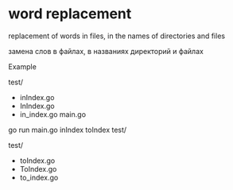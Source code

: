 # word replacement


replacement of words in files, in the names of directories and files

замена слов в файлах, в названиях директорий и файлах



Example

test/
- inIndex.go
- InIndex.go
- in_index.go
main.go

go run main.go inIndex toIndex test/

test/
- toIndex.go
- ToIndex.go
- to_index.go
